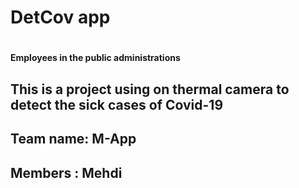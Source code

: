 <h1> DetCov app <h1/>

<h4>Employees in the public administrations<h4 />
<h2>This is a project using on thermal camera to detect the sick cases of Covid-19<h2 /> 
<h2>Team name: M-App<h2 />
<h2>Members : Mehdi<h2 />
